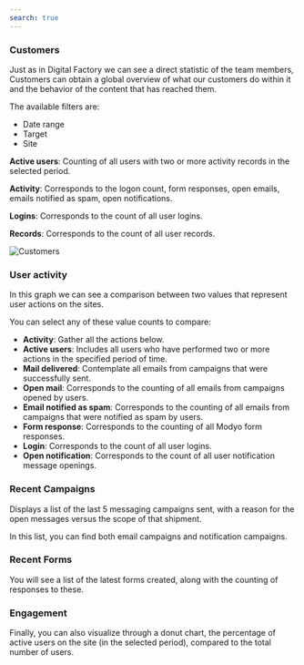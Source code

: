 ```yaml
---
search: true
---
```


### Customers

Just as in Digital Factory we can see a direct statistic of the team members, Customers can obtain a global overview of what our customers do within it and the behavior of the content that has reached them.

The available filters are:

- Date range
- Target
- Site

**Active users**: Counting of all users with two or more activity records in the selected period.

**Activity**: Corresponds to the logon count, form responses, open emails, emails notified as spam, open notifications.

**Logins**: Corresponds to the count of all user logins.

**Records**: Corresponds to the count of all user records.

![Customers](/assets/img/platform/customers.png)

### User activity

In this graph we can see a comparison between two values that represent user actions on the sites.

You can select any of these value counts to compare:

- **Activity**: Gather all the actions below.
- **Active users**: Includes all users who have performed two or more actions in the specified period of time.
- **Mail delivered**: Contemplate all emails from campaigns that were successfully sent.
- **Open mail**: Corresponds to the counting of all emails from campaigns opened by users.
- **Email notified as spam**: Corresponds to the counting of all emails from campaigns that were notified as spam by users.
- **Form response**: Corresponds to the counting of all Modyo form responses.
- **Login**: Corresponds to the count of all user logins.
- **Open notification**: Corresponds to the count of all user notification message openings.

### Recent Campaigns

Displays a list of the last 5 messaging campaigns sent, with a reason for the open messages versus the scope of that shipment.

In this list, you can find both email campaigns and notification campaigns.

### Recent Forms

You will see a list of the latest forms created, along with the counting of responses to these.

### Engagement

Finally, you can also visualize through a donut chart, the percentage of active users on the site (in the selected period), compared to the total number of users.
